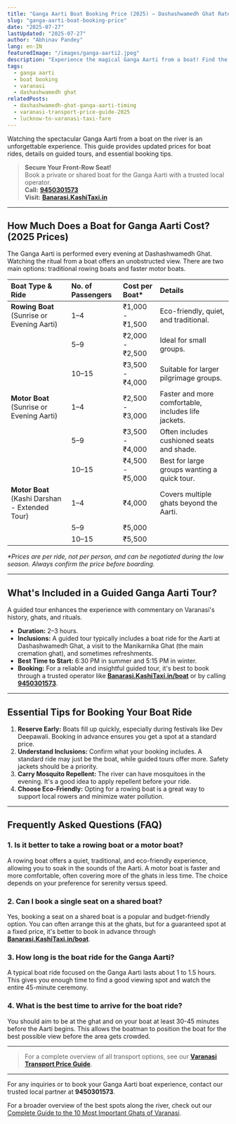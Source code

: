 ```yaml
---
title: "Ganga Aarti Boat Booking Price (2025) – Dashashwamedh Ghat Rates"
slug: "ganga-aarti-boat-booking-price"
date: "2025-07-27"
lastUpdated: "2025-07-27"
author: "Abhinav Pandey"
lang: en-IN
featuredImage: "/images/ganga-aarti2.jpeg"
description: "Experience the magical Ganga Aarti from a boat! Find the latest rowing-boat and motor-boat tariffs, understand what’s included in guided tours, and learn when to book your seat for the evening ritual at Dashashwamedh Ghat."
tags:
  - ganga aarti
  - boat booking
  - varanasi
  - dashashwamedh ghat
relatedPosts:
  - dashashwamedh-ghat-ganga-aarti-timing
  - varanasi-transport-price-guide-2025
  - lucknow-to-varanasi-taxi-fare
---
```


Watching the spectacular Ganga Aarti from a boat on the river is an unforgettable experience. This guide provides updated prices for boat rides, details on guided tours, and essential booking tips.

> **Secure Your Front-Row Seat!**  
> Book a private or shared boat for the Ganga Aarti with a trusted local operator.  
> **Call:** **[9450301573](tel:9450301573)**  
> **Visit:** **[Banarasi.KashiTaxi.in](https://banarasi.kashitaxi.in)**

---

## How Much Does a Boat for Ganga Aarti Cost? (2025 Prices)

The Ganga Aarti is performed every evening at Dashashwamedh Ghat. Watching the ritual from a boat offers an unobstructed view. There are two main options: traditional rowing boats and faster motor boats.

| Boat Type & Ride | No. of Passengers | Cost per Boat* | Details |
| :--- | :--- | :--- | :--- |
| **Rowing Boat** (Sunrise or Evening Aarti) | 1–4 | ₹1,000 - ₹1,500 | Eco-friendly, quiet, and traditional. |
| | 5–9 | ₹2,000 - ₹2,500 | Ideal for small groups. |
| | 10–15 | ₹3,500 - ₹4,000 | Suitable for larger pilgrimage groups. |
| **Motor Boat** (Sunrise or Evening Aarti) | 1–4 | ₹2,500 - ₹3,000 | Faster and more comfortable, includes life jackets. |
| | 5–9 | ₹3,500 - ₹4,000 | Often includes cushioned seats and shade. |
| | 10–15 | ₹4,500 - ₹5,000 | Best for large groups wanting a quick tour. |
| **Motor Boat** (Kashi Darshan - Extended Tour) | 1–4 | ₹4,000 | Covers multiple ghats beyond the Aarti. |
| | 5–9 | ₹5,000 | |
| | 10–15 | ₹5,500 | |

*\*Prices are per ride, not per person, and can be negotiated during the low season. Always confirm the price before boarding.*

---

## What's Included in a Guided Ganga Aarti Tour?

A guided tour enhances the experience with commentary on Varanasi's history, ghats, and rituals.

-   **Duration:** 2–3 hours.
-   **Inclusions:** A guided tour typically includes a boat ride for the Aarti at Dashashwamedh Ghat, a visit to the Manikarnika Ghat (the main cremation ghat), and sometimes refreshments.
-   **Best Time to Start:** 6:30 PM in summer and 5:15 PM in winter.
-   **Booking:** For a reliable and insightful guided tour, it's best to book through a trusted operator like **[Banarasi.KashiTaxi.in/boat](https://banarasi.kashitaxi.in/boat)** or by calling **[9450301573](tel:9450301573)**.

---

## Essential Tips for Booking Your Boat Ride

1.  **Reserve Early:** Boats fill up quickly, especially during festivals like Dev Deepawali. Booking in advance ensures you get a spot at a standard price.
2.  **Understand Inclusions:** Confirm what your booking includes. A standard ride may just be the boat, while guided tours offer more. Safety jackets should be a priority.
3.  **Carry Mosquito Repellent:** The river can have mosquitoes in the evening. It's a good idea to apply repellent before your ride.
4.  **Choose Eco-Friendly:** Opting for a rowing boat is a great way to support local rowers and minimize water pollution.

---

## Frequently Asked Questions (FAQ)

### 1. Is it better to take a rowing boat or a motor boat?
A rowing boat offers a quiet, traditional, and eco-friendly experience, allowing you to soak in the sounds of the Aarti. A motor boat is faster and more comfortable, often covering more of the ghats in less time. The choice depends on your preference for serenity versus speed.

### 2. Can I book a single seat on a shared boat?
Yes, booking a seat on a shared boat is a popular and budget-friendly option. You can often arrange this at the ghats, but for a guaranteed spot at a fixed price, it's better to book in advance through **[Banarasi.KashiTaxi.in/boat](https://banarasi.kashitaxi.in/boat)**.

### 3. How long is the boat ride for the Ganga Aarti?
A typical boat ride focused on the Ganga Aarti lasts about 1 to 1.5 hours. This gives you enough time to find a good viewing spot and watch the entire 45-minute ceremony.

### 4. What is the best time to arrive for the boat ride?
You should aim to be at the ghat and on your boat at least 30-45 minutes before the Aarti begins. This allows the boatman to position the boat for the best possible view before the area gets crowded.

---

> For a complete overview of all transport options, see our **[Varanasi Transport Price Guide](/en/varanasi-transport-price-guide-2025)**.

---

For any inquiries or to book your Ganga Aarti boat experience, contact our trusted local partner at **9450301573**.

For a broader overview of the best spots along the river, check out our [Complete Guide to the 10 Most Important Ghats of Varanasi](/en/guide-to-10-most-important-ghats-of-varanasi).
